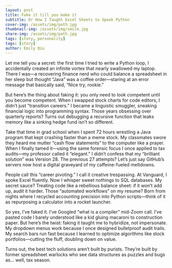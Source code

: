 ```yaml
---
layout: post
title: Fake it till you make it
subtitle: Or How I Taught Excel Sheets to Speak Python
cover-img: /assets/img/path.jpg
thumbnail-img: /assets/img/smile.jpg
share-img: /assets/img/path.jpg
tags: [story, personality]
tags: [story]
author: Emily Qiu
---
```


Let me tell you a secret: the first time I tried to write a Python loop, I accidentally created an infinite vortex that nearly swallowed my laptop. There I was—a recovering finance nerd who could balance a spreadsheet in her sleep but thought “Java” was a coffee order—staring at an error message that basically said, “Nice try, rookie.”

But here’s the thing about faking it: you only need to look competent until you become competent. When I swapped stock charts for code editors, I didn’t just “transition careers.” I became a linguistic smuggler, sneaking financial logic into programming syntax. Those years obsessing over quarterly reports? Turns out debugging a recursive function that leaks memory like a sinking hedge fund isn’t so different.

Take that time in grad school when I spent 72 hours wrestling a Java program that kept crashing faster than a meme stock. My classmates swore they heard me mutter “cash flow statements” to the computer like a prayer. When I finally tamed it—using the same forensic focus I once applied to tax audits—my professor called it “elegant.” I didn’t confess that my “brilliant solution” was Version 28. The previous 27 attempts? Let’s just say GitHub’s servers now host a digital graveyard of my caffeine-fueled meltdowns.

People call this “career pivoting.” I call it creative trespassing. At Vanguard, I spoke Excel fluently. Now I whisper sweet nothings to SQL databases. My secret sauce? Treating code like a rebellious balance sheet: if it won’t add up, audit it harder. Those “automated workflows” on my resume? Born from nights where I recycled accounting precision into Python scripts—think of it as repurposing a calculator into a rocket launcher.

So yes, I’ve faked it. I’ve Googled “what is a compiler” mid-Zoom call. I’ve pasted code I barely understood like a kid gluing macaroni to construction paper. But here’s the twist: faking it taught me to hybridize, not impersonate. My dropdown menus work because I once designed bulletproof audit trails. My search bars run fast because I learned to optimize algorithms like stock portfolios—cutting the fluff, doubling down on value.

Turns out, the best tech solutions aren’t built by purists. They’re built by former spreadsheet warlocks who see data structures as puzzles and bugs as… well, tax season.